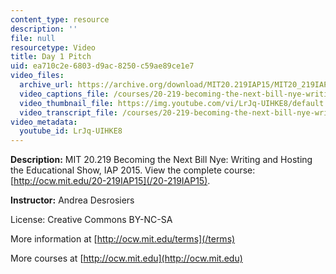 ```yaml
---
content_type: resource
description: ''
file: null
resourcetype: Video
title: Day 1 Pitch
uid: ea710c2e-6803-d9ac-8250-c59ae89ce1e7
video_files:
  archive_url: https://archive.org/download/MIT20.219IAP15/MIT20_219IAP15_AD_D01_Pitch_360p.mp4
  video_captions_file: /courses/20-219-becoming-the-next-bill-nye-writing-and-hosting-the-educational-show-january-iap-2015/051c46305fa35eefa3267630f4b8ca2b_LrJq-UIHKE8.vtt
  video_thumbnail_file: https://img.youtube.com/vi/LrJq-UIHKE8/default.jpg
  video_transcript_file: /courses/20-219-becoming-the-next-bill-nye-writing-and-hosting-the-educational-show-january-iap-2015/7a54026a7102bde56bb28be6986257e9_LrJq-UIHKE8.pdf
video_metadata:
  youtube_id: LrJq-UIHKE8
---
```


**Description:** MIT 20.219 Becoming the Next Bill Nye: Writing and Hosting the Educational Show, IAP 2015. View the complete course: [http://ocw.mit.edu/20-219IAP15](/20-219IAP15).

**Instructor:** Andrea Desrosiers

License: Creative Commons BY-NC-SA

More information at [http://ocw.mit.edu/terms](/terms)

More courses at [http://ocw.mit.edu](http://ocw.mit.edu)
